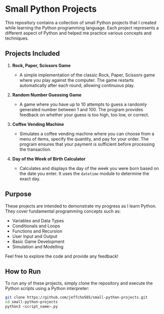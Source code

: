 # Small Python Projects

This repository contains a collection of small Python projects that I created while learning the Python programming language. Each project represents a different aspect of Python and helped me practice various concepts and techniques.

## Projects Included

1. **Rock, Paper, Scissors Game**
   - A simple implementation of the classic Rock, Paper, Scissors game where you play against the computer. The game restarts automatically after each round, allowing continuous play.

2. **Random Number Guessing Game**
   - A game where you have up to 10 attempts to guess a randomly generated number between 1 and 100. The program provides feedback on whether your guess is too high, too low, or correct.

3. **Coffee Vending Machine**
   - Simulates a coffee vending machine where you can choose from a menu of items, specify the quantity, and pay for your order. The program ensures that your payment is sufficient before processing the transaction.

4. **Day of the Week of Birth Calculator**
   - Calculates and displays the day of the week you were born based on the date you enter. It uses the `datetime` module to determine the exact day.

## Purpose

These projects are intended to demonstrate my progress as I learn Python. They cover fundamental programming concepts such as:

- Variables and Data Types
- Conditionals and Loops
- Functions and Recursion
- User Input and Output
- Basic Game Development
- Simulation and Modelling

Feel free to explore the code and provide any feedback!

## How to Run

To run any of these projects, simply clone the repository and execute the Python scripts using a Python interpreter:

```bash
git clone https://github.com/jeffcho565/small-python-projects.git
cd small-python-projects
python3 <script_name>.py
